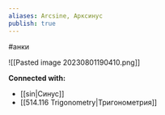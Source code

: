 ```yaml
---
aliases: Arcsine, Арксинус
publish: true
---
```

#анки

![[Pasted image 20230801190410.png]]






**Connected with:**
- [[sin|Синус]]
- [[514.116 Trigonometry|Тригонометрия]]

